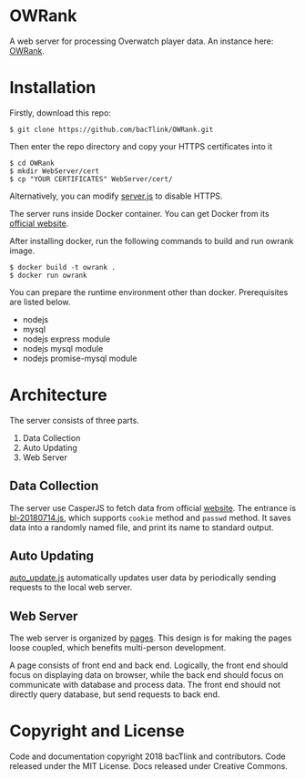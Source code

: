 # OWRank
A web server for processing Overwatch player data.
An instance here: [OWRank](https://owrank.top).

# Installation
Firstly, download this repo:
```
$ git clone https://github.com/bacTlink/OWRank.git
```

Then enter the repo directory and copy your HTTPS certificates into it
```
$ cd OWRank
$ mkdir WebServer/cert
$ cp "YOUR CERTIFICATES" WebServer/cert/
```

Alternatively, you can modify [server.js](https://github.com/bacTlink/OWRank/blob/master/WebServer/server.js) to disable HTTPS.

The server runs inside Docker container.
You can get Docker from its [official website](https://docs.docker.com).

After installing docker, run the following commands to build and run owrank image.
```
$ docker build -t owrank .
$ docker run owrank
```

You can prepare the runtime environment other than docker.
Prerequisites are listed below.

* nodejs
* mysql
* nodejs express module
* nodejs mysql module
* nodejs promise-mysql module

# Architecture
The server consists of three parts.

1. Data Collection
2. Auto Updating
3. Web Server

## Data Collection
The server use CasperJS to fetch data from official [website](http://ow.blizzard.cn/career).
The entrance is [bl-20180714.js](https://github.com/bacTlink/OWRank/blob/master/DataCollection/bl-20180714.js), which supports ```cookie``` method and ```passwd``` method.
It saves data into a randomly named file, and print its name to standard output.

## Auto Updating
[auto_update.js](https://github.com/bacTlink/OWRank/blob/master/AutoUpdating/auto_update.js) automatically updates user data by periodically sending requests to the local web server.

## Web Server
The web server is organized by [pages](https://github.com/bacTlink/OWRank/blob/master/WebServer/page.js).
This design is for making the pages loose coupled, which benefits multi-person development.

A page consists of front end and back end.
Logically, the front end should focus on displaying data on browser, while the back end should focus on communicate with database and process data.
The front end should not directly query database, but send requests to back end.

# Copyright and License
Code and documentation copyright 2018 bacTlink and contributors. Code released under the MIT License. Docs released under Creative Commons.
